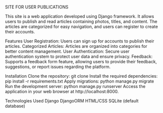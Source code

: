SITE FOR USER PUBLICATIONS

This site is a web application developed using Django framework. It allows users to publish and read articles containing photos, titles, and content. 
The articles are categorized for easy navigation, and users can register to create their accounts.

Features
  User Registration: Users can sign up for accounts to publish their articles.
  Categorized Articles: Articles are organized into categories for better content management.
  User Authentication: Secure user authentication system to protect user data and ensure privacy.
  Feedback: Supports a feedback form feature, allowing users to provide their feedback, suggestions, or report issues regarding the platform.

Installation
  Clone the repository: git clone <repository-url>
  Install the required dependencies: pip install -r requirements.txt
  Apply migrations: python manage.py migrate
  Run the development server: python manage.py runserver
  Access the application in your web browser at http://localhost:8000.

Technologies Used
Django
DjangoORM
HTML/CSS
SQLite (default database)
